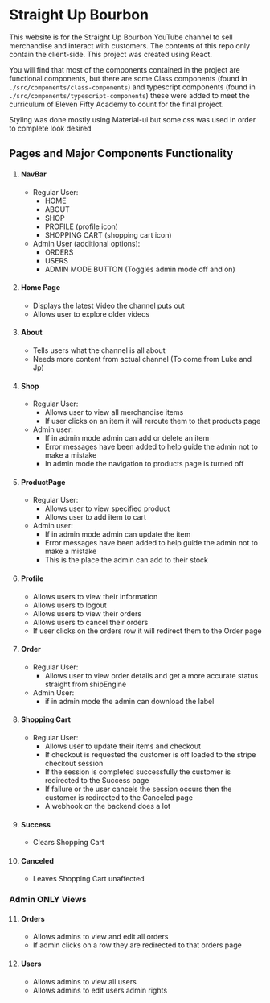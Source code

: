 # Straight Up Bourbon

This website is for the Straight Up Bourbon YouTube channel to sell merchandise and interact with customers. The contents of this repo only contain the client-side. This project was created using React.

You will find that most of the components contained in the project are functional components, but there are some Class components (found in `./src/components/class-components`) and typescript components (found in `./src/components/typescript-components`) these were added to meet the curriculum of Eleven Fifty Academy to count for the final project.

Styling was done mostly using Material-ui but some css was used in order to complete look desired

## Pages and Major Components Functionality

1. #### NavBar

   - Regular User:
     - HOME
     - ABOUT
     - SHOP
     - PROFILE (profile icon)
     - SHOPPING CART (shopping cart icon)
   - Admin User (additional options):
     - ORDERS
     - USERS
     - ADMIN MODE BUTTON (Toggles admin mode off and on)

2. #### Home Page

   - Displays the latest Video the channel puts out
   - Allows user to explore older videos

3. #### About

   - Tells users what the channel is all about
   - Needs more content from actual channel (To come from Luke and Jp)

4. #### Shop

   - Regular User:
     - Allows user to view all merchandise items
     - If user clicks on an item it will reroute them to that products page
   - Admin user:
     - If in admin mode admin can add or delete an item
     - Error messages have been added to help guide the admin not to make a mistake
     - In admin mode the navigation to products page is turned off

5. #### ProductPage

   - Regular User:
     - Allows user to view specified product
     - Allows user to add item to cart
   - Admin user:
     - If in admin mode admin can update the item
     - Error messages have been added to help guide the admin not to make a mistake
     - This is the place the admin can add to their stock

6. #### Profile

   - Allows users to view their information
   - Allows users to logout
   - Allows users to view their orders
   - Allows users to cancel their orders
   - If user clicks on the orders row it will redirect them to the Order page

7. #### Order

   - Regular User:
     - Allows user to view order details and get a more accurate status straight from shipEngine
   - Admin User:
     - if in admin mode the admin can download the label

8. #### Shopping Cart

   - Regular User:
     - Allows user to update their items and checkout
     - If checkout is requested the customer is off loaded to the stripe checkout session
     - If the session is completed successfully the customer is redirected to the Success page
     - If failure or the user cancels the session occurs then the customer is redirected to the Canceled page
     - A webhook on the backend does a lot

9. #### Success

   - Clears Shopping Cart

10. #### Canceled

    - Leaves Shopping Cart unaffected

### Admin **ONLY** Views

11. #### Orders

    - Allows admins to view and edit all orders
    - If admin clicks on a row they are redirected to that orders page

12. #### Users

    - Allows admins to view all users
    - Allows admins to edit users admin rights
